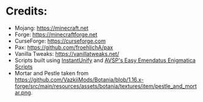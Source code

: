 # Credits:

- Mojang: https://minecraft.net
- Forge: https://minecraftforge.net
- CurseForge: https://curseforge.com
- Pax: https://github.com/froehlichA/pax
- Vanilla Tweaks: https://vanillatweaks.net/
- Scripts built using [InstantUnify](https://www.curseforge.com/minecraft/customization/unifytags) and [AVSP's Easy Emendatus Enigmatica Scripts](https://www.curseforge.com/minecraft/customization/avsps-easy-emendatus-enigmatica-scripts)
- Mortar and Pestle taken from https://github.com/VazkiiMods/Botania/blob/1.16.x-forge/src/main/resources/assets/botania/textures/item/pestle_and_mortar.png.
